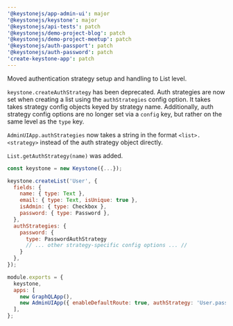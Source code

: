 ```yaml
---
'@keystonejs/app-admin-ui': major
'@keystonejs/keystone': major
'@keystonejs/api-tests': patch
'@keystonejs/demo-project-blog': patch
'@keystonejs/demo-project-meetup': patch
'@keystonejs/auth-passport': patch
'@keystonejs/auth-password': patch
'create-keystone-app': patch
---
```


Moved authentication strategy setup and handling to List level.

`keystone.createAuthStrategy` has been deprecated. Auth strategies are now set when creating a list using the `authStrategies` config option. It takes takes strategy config objects keyed by strategy name. Additionally, auth strategy config options are no longer set via a `config` key, but rather on the same level as the `type` key.

`AdminUIApp.authStrategies` now takes a string in the format `<list>.<strategy>` instead of the auth strategy object directly.

`List.getAuthStrategy(name)` was added.

```js
const keystone = new Keystone({...});

keystone.createList('User', {
  fields: {
    name: { type: Text },
    email: { type: Text, isUnique: true },
    isAdmin: { type: Checkbox },
    password: { type: Password },
  },
  authStrategies: {
    password: {
      type: PasswordAuthStrategy
      // ... other strategy-specific config options ... //
    }
  },
});

module.exports = {
  keystone,
  apps: [
    new GraphQLApp(),
    new AdminUIApp({ enableDefaultRoute: true, authStrategy: 'User.password' }),
  ],
};
```